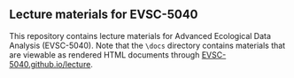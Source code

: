## Lecture materials for EVSC-5040

This repository contains lecture materials for Advanced Ecological Data Analysis (EVSC-5040). Note that the `\docs` directory contains materials that are viewable as rendered HTML documents through [EVSC-5040.github.io/lecture](EVSC-5040.github.io/lecture). 

